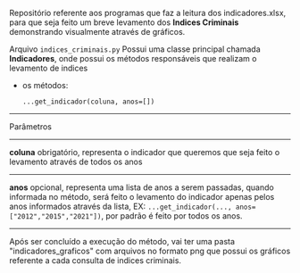 Repositório referente aos programas que faz a leitura dos indicadores.xlsx, para que seja feito 
um breve levamento dos **Indices Criminais** demonstrando visualmente através de gráficos.

Arquivo
```indices_criminais.py```
Possui uma classe principal chamada **Indicadores**, onde possui os métodos responsáveis que realizam o levamento
de indices

- os métodos: 



  ```...get_indicador(coluna, anos=[])```
---

Parâmetros

--- 

**coluna** obrigatório, representa o indicador que queremos que seja feito o levamento através de todos os anos

---
**anos** opcional, representa uma lista de anos a serem passadas, quando informada no método,
será feito o levamento do indicador apenas pelos anos informados através da lista, EX: ```...get_indicador(..., anos=["2012","2015","2021"])```, 
por padrão é feito por todos os anos.

---

Após ser concluído a execução do método, vai ter uma pasta "indicadores_graficos" com arquivos no formato png 
que possui os gráficos referente a cada consulta de indices criminais.
